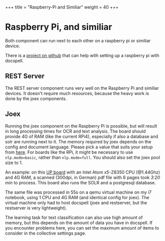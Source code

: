 +++
title = "Raspberry-Pi and Similiar"
weight = 40
+++

# Raspberry Pi, and similiar

Both component can run next to each other on a raspberry pi or
similiar device.

There is a [project on
github](https://github.com/docspell/rpi-scripts) that can help with
setting up a raspberry pi with docspell.


## REST Server

The REST server component runs very well on the Raspberry Pi and
similiar devices. It doesn't require much resources, because the heavy
work is done by the joex components.


## Joex

Running the joex component on the Raspberry Pi is possible, but will
result in long processing times for OCR and text analysis. The board
should provide 4G of RAM (like the current RPi4), especially if also a
database and solr are running next to it. The memory required by joex
depends on the config and document language. Please pick a value that
suits your setup from [here](@/docs/configure/_index.md#memory-usage).
For boards like the RPi, it might be necessary to use
`nlp.mode=basic`, rather than `nlp.mode=full`. You should also set the
joex pool size to 1.

An example: on this [UP
board](https://up-board.org/up/specifications/) with an Intel Atom
x5-Z8350 CPU (@1.44Ghz) and 4G RAM, a scanned (300dpi, in German) pdf
file with 6 pages took *3:20 min* to process. This board also runs the
SOLR and a postgresql database.

The same file was processed in 55s on a qemu virtual machine on my i7
notebook, using 1 CPU and 4G RAM (and identical config for joex). The
virtual machine only had to host docspell (joex and restserver, but
the restserver is very lightweight).

The learning task for text classification can also use high amount of
memory, but this depends on the amount of data you have in docspell.
If you encounter problems here, you can set the maximum amount of
items to consider in the collective settings page.
